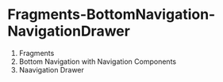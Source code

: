 # Fragments-BottomNavigation-NavigationDrawer
01. Fragments
02. Bottom Navigation with Navigation Components
03. Naavigation Drawer
